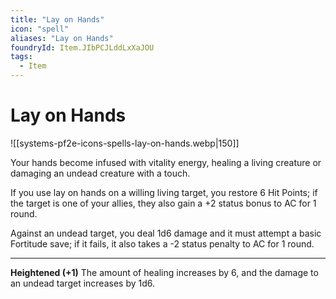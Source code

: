 ```yaml
---
title: "Lay on Hands"
icon: "spell"
aliases: "Lay on Hands"
foundryId: Item.JIbPCJLddLxXaJOU
tags:
  - Item
---
```


# Lay on Hands
![[systems-pf2e-icons-spells-lay-on-hands.webp|150]]

Your hands become infused with vitality energy, healing a living creature or damaging an undead creature with a touch.

If you use lay on hands on a willing living target, you restore 6 Hit Points; if the target is one of your allies, they also gain a +2 status bonus to AC for 1 round.

Against an undead target, you deal 1d6 damage and it must attempt a basic Fortitude save; if it fails, it also takes a -2 status penalty to AC for 1 round.

* * *

**Heightened (+1)** The amount of healing increases by 6, and the damage to an undead target increases by 1d6.
